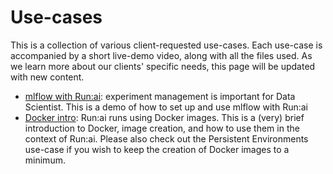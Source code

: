 # Use-cases

This is a collection of various client-requested use-cases. Each use-case is accompanied by a short live-demo video, along with all the files used. As we learn more about our clients' specific needs, this page will be updated with new content. 
  
+ [mlflow with Run:ai](./runai_mlflow_demo): experiment management is important for Data Scientist. This is a demo of how to set up and use mlflow with Run:ai  
+ [Docker intro](./runai_docker_intro): Run:ai runs using Docker images. This is a (very) brief introduction to Docker, image creation, and how to use them in the context of Run:ai. Please also check out the Persistent Environments use-case if you wish to keep the creation of Docker images to a minimum.